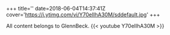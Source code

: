 +++
title=''
date=2018-06-04T14:37:41Z
cover='https://i.ytimg.com/vi/Y70eIIhA30M/sddefault.jpg'
+++

All content belongs to GlennBeck.
{{< youtube Y70eIIhA30M >}}
